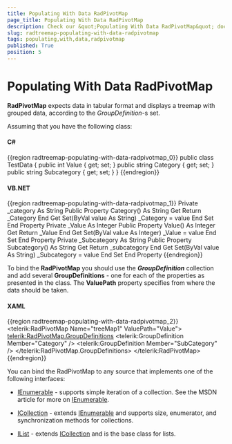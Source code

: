 ```yaml
---
title: Populating With Data RadPivotMap
page_title: Populating With Data RadPivotMap
description: Check our &quot;Populating With Data RadPivotMap&quot; documentation article for the RadTreeMap WPF control.
slug: radtreemap-populating-with-data-radpivotmap
tags: populating,with,data,radpivotmap
published: True
position: 5
---
```


# Populating With Data RadPivotMap

__RadPivotMap__ expects data in tabular format and displays a treemap with grouped data, according to the *GroupDefinition*-s set.

Assuming that you have the following class:

#### __C#__

{{region radtreemap-populating-with-data-radpivotmap_0}}
	public class TestData
	{
	     public int Value { get; set; }
	     public string Category { get; set; }
	     public string Subcategory { get; set; }
	}
{{endregion}}

#### __VB.NET__

{{region radtreemap-populating-with-data-radpivotmap_1}}
	Private _category As String
	    Public Property Category() As String
	        Get
	            Return _Category
	        End Get
	        Set(ByVal value As String)
	            _Category = value
	        End Set
	    End Property
	Private _Value As Integer
	    Public Property Value() As Integer
	        Get
	            Return _Value
	        End Get
	        Set(ByVal value As Integer)
	            _Value = value
	        End Set
	    End Property
	Private _Subcategory As String
	    Public Property Subcategory() As String
	        Get
	            Return _subcategory
	        End Get
	        Set(ByVal value As String)
	            _Subcategory = value
	        End Set
	    End Property
{{endregion}}

To bind the __RadPivotMap__ you should use the *__GroupDefinition__* collection and add several __GroupDefinitions__ - one for each of the properties as presented in the class. The __ValuePath__ property specifies from where the data should be taken.

#### __XAML__

{{region radtreemap-populating-with-data-radpivotmap_2}}
	<telerik:RadPivotMap Name="treeMap1" ValuePath="Value">
		<telerik:RadPivotMap.GroupDefinitions>
						<telerik:GroupDefinition Member="Category" />
						<telerik:GroupDefinition Member="SubCategory" />
		</telerik:RadPivotMap.GroupDefinitions>
	</telerik:RadPivotMap>
{{endregion}}

You can bind the RadPivotMap to any source that implements one of the following interfaces:

* [IEnumerable](http://msdn.microsoft.com/en-us/library/system.collections.ienumerable.aspx) - supports simple iteration of a collection. See the MSDN article for more on [IEnumerable](http://msdn.microsoft.com/en-us/library/system.collections.ienumerable.aspx). 

* [ICollection](http://msdn.microsoft.com/en-us/library/system.collections.icollection.aspx) - extends [IEnumerable](http://msdn.microsoft.com/en-us/library/system.collections.ienumerable.aspx) and supports size, enumerator, and synchronization methods for collections. 

* [IList](http://msdn.microsoft.com/en-us/library/system.collections.ilist.aspx) - extends [ICollection](http://msdn.microsoft.com/en-us/library/system.collections.icollection.aspx) and is the base class for lists. 